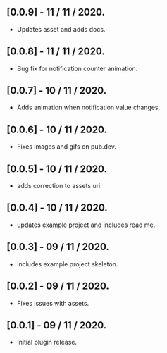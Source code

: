 ## [0.0.9] - 11 / 11 / 2020.

* Updates asset and adds docs.

## [0.0.8] - 11 / 11 / 2020.

* Bug fix for notification counter animation.

## [0.0.7] - 10 / 11 / 2020.

* Adds animation when notification value changes.

## [0.0.6] - 10 / 11 / 2020.

* Fixes images and gifs on pub.dev.

## [0.0.5] - 10 / 11 / 2020.

* adds correction to assets uri.

## [0.0.4] - 10 / 11 / 2020.

* updates example project and includes read me.

## [0.0.3] - 09 / 11 / 2020.

* includes example project skeleton.


## [0.0.2] - 09 / 11 / 2020.

* Fixes issues with assets.


## [0.0.1] - 09 / 11 / 2020.

* Initial plugin release.
